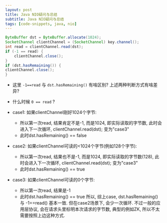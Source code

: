 ```yaml
---
layout: post
title: Java NIO疑问与总结
subtitle: Java NIO疑问与总结
tags: [code-snippets, java, nio]
---
```


```java
ByteBuffer dst = ByteBuffer.allocate(1024);
SocketChannel clientChannel = (SocketChannel) key.channel();
int read = clientChannel.read(dst);
if (-1 == read) {
    clientChannel.close();
}
if (dst.hasRemaining()) {
clientChannel.close();
}
```
- 这里 `-1==read` 与 `dst.hasRemaining()` 有啥区别? 上述两种判断方式有啥差异? 
- 什么时候 `0 == read` ?

- case1: 如果clientChannel刚好1024个字节:
  - 所以第一次read, 结果肯定不是-1, 而是1024, 即实际读取的字节数, 此时会进入下一次循环, clientChannel.read(dst); 变为"case3"
  - 此时dst.hasRemaining() == false
- case2: 如果clientChannel可读的<1024个字节(例如128个字节): 
  - 所以第一次read, 结果也不是-1, 而是1024, 即实际读取的字节数(128), 此时会进入下一次循环, clientChannel.read(dst); 变为"case3"
  - 此时dst.hasRemaining() == true
- case3: 如果clientChannel可读的0个字节: 
  - 所以第一次read, 结果是-1
  - 此时dst.hasRemaining() == true
所以, 综上case, dst.hasRemaining() 与 -1==read() 基本一致. 但在case2场景下, 会少一次循环.
不过一般的应用层协议, 会在请求头里标明本次请求的字节数, 典型的例如ZK, 所以不太需要按照上边这种方式. 

